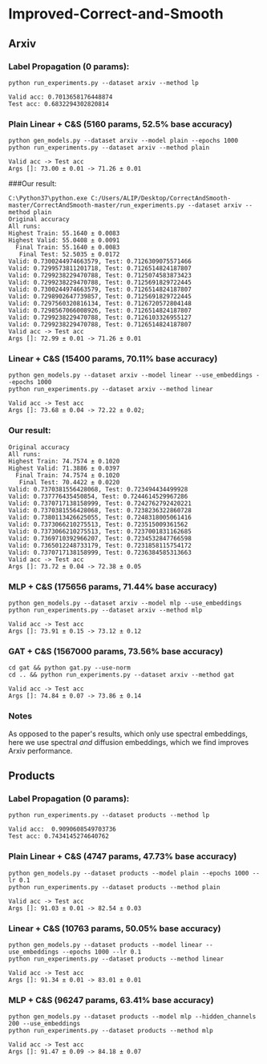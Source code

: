 # Improved-Correct-and-Smooth



## Arxiv

### Label Propagation (0 params):
```
python run_experiments.py --dataset arxiv --method lp

Valid acc: 0.7013658176448874
Test acc: 0.6832294302820814
```

### Plain Linear + C&S (5160 params, 52.5% base accuracy)
```
python gen_models.py --dataset arxiv --model plain --epochs 1000    
python run_experiments.py --dataset arxiv --method plain

Valid acc -> Test acc
Args []: 73.00 ± 0.01 -> 71.26 ± 0.01
```


###Our result:
```
C:\Python37\python.exe C:/Users/ALIP/Desktop/CorrectAndSmooth-master/CorrectAndSmooth-master/run_experiments.py --dataset arxiv --method plain
Original accuracy
All runs:
Highest Train: 55.1640 ± 0.0083
Highest Valid: 55.0408 ± 0.0091
  Final Train: 55.1640 ± 0.0083
   Final Test: 52.5035 ± 0.0172
Valid: 0.7300244974663579, Test: 0.7126309075571466
Valid: 0.7299573811201718, Test: 0.7126514824187807
Valid: 0.7299238229470788, Test: 0.7125074583873423
Valid: 0.7299238229470788, Test: 0.7125691829722445
Valid: 0.7300244974663579, Test: 0.7126514824187807
Valid: 0.7298902647739857, Test: 0.7125691829722445
Valid: 0.7297560320816134, Test: 0.7126720572804148
Valid: 0.7298567066008926, Test: 0.7126514824187807
Valid: 0.7299238229470788, Test: 0.7126103326955127
Valid: 0.7299238229470788, Test: 0.7126514824187807
Valid acc -> Test acc
Args []: 72.99 ± 0.01 -> 71.26 ± 0.01
```
### Linear + C&S (15400 params, 70.11% base accuracy)
```
python gen_models.py --dataset arxiv --model linear --use_embeddings --epochs 1000 
python run_experiments.py --dataset arxiv --method linear

Valid acc -> Test acc
Args []: 73.68 ± 0.04 -> 72.22 ± 0.02;
```


### Our result: 

```
Original accuracy
All runs:
Highest Train: 74.7574 ± 0.1020
Highest Valid: 71.3886 ± 0.0397
  Final Train: 74.7574 ± 0.1020
   Final Test: 70.4422 ± 0.0220
Valid: 0.7370381556428068, Test: 0.723494434499928
Valid: 0.737776435450854, Test: 0.7244614529967286
Valid: 0.7370717138158999, Test: 0.7242762792420221
Valid: 0.7370381556428068, Test: 0.7238236322860728
Valid: 0.7380113426625055, Test: 0.7248318005061416
Valid: 0.7373066210275513, Test: 0.723515009361562
Valid: 0.7373066210275513, Test: 0.7237001831162685
Valid: 0.7369710392966207, Test: 0.7234532847766598
Valid: 0.7365012248733179, Test: 0.7231858115754172
Valid: 0.7370717138158999, Test: 0.7236384585313663
Valid acc -> Test acc
Args []: 73.72 ± 0.04 -> 72.38 ± 0.05
```

### MLP + C&S (175656 params, 71.44% base accuracy)
```
python gen_models.py --dataset arxiv --model mlp --use_embeddings
python run_experiments.py --dataset arxiv --method mlp

Valid acc -> Test acc
Args []: 73.91 ± 0.15 -> 73.12 ± 0.12
```

### GAT + C&S (1567000 params, 73.56% base accuracy)
```
cd gat && python gat.py --use-norm
cd .. && python run_experiments.py --dataset arxiv --method gat

Valid acc -> Test acc
Args []: 74.84 ± 0.07 -> 73.86 ± 0.14
```

### Notes
As opposed to the paper's results, which only use spectral embeddings, here we use spectral *and* diffusion embeddings, which we find improves Arxiv performance.

## Products

### Label Propagation (0 params):
```
python run_experiments.py --dataset products --method lp 

Valid acc:  0.9090608549703736
Test acc: 0.7434145274640762
```

### Plain Linear + C&S (4747 params, 47.73% base accuracy)
```
python gen_models.py --dataset products --model plain --epochs 1000 --lr 0.1
python run_experiments.py --dataset products --method plain

Valid acc -> Test acc
Args []: 91.03 ± 0.01 -> 82.54 ± 0.03
```

### Linear + C&S (10763 params, 50.05% base accuracy)
```
python gen_models.py --dataset products --model linear --use_embeddings --epochs 1000 --lr 0.1
python run_experiments.py --dataset products --method linear

Valid acc -> Test acc
Args []: 91.34 ± 0.01 -> 83.01 ± 0.01
```

### MLP + C&S (96247 params, 63.41% base accuracy)
```
python gen_models.py --dataset products --model mlp --hidden_channels 200 --use_embeddings
python run_experiments.py --dataset products --method mlp

Valid acc -> Test acc
Args []: 91.47 ± 0.09 -> 84.18 ± 0.07
```
